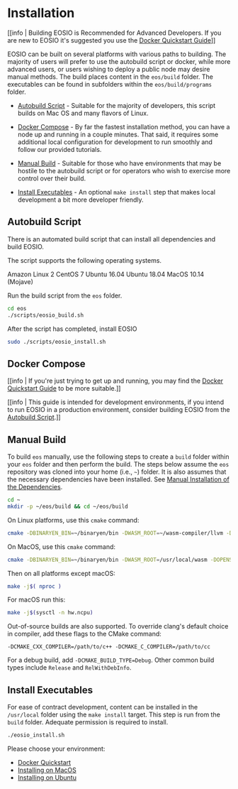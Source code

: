 # Installation

[[info | Building EOSIO is Recommended for Advanced Developers. If you are new to EOSIO it's suggested you use the [Docker Quickstart Guide](docker-quickstart.md)]]

EOSIO can be built on several platforms with various paths to building. The majority of users will prefer to use the autobuild script or docker, while more advanced users, or users wishing to deploy a public node may desire manual methods. The build places content in the `eos/build` folder. The executables can be found in subfolders within the `eos/build/programs` folder.

* [Autobuild Script](#autobuild-script)  - Suitable for the majority of developers, this script builds on Mac OS and many flavors of Linux.

* [Docker Compose](#docker-compose) - By far the fastest installation method, you can have a node up and running in a couple minutes. That said, it requires some additional local configuration for development to run smoothly and follow our provided tutorials.

* [Manual Build](#manual-build)  - Suitable for those who have environments that may be hostile to the autobuild script or for operators who wish to exercise more control over their build.

* [Install Executables](install-executables)  - An optional `make install` step that makes local development a bit more developer friendly.

## Autobuild Script

There is an automated build script that can install all dependencies and build EOSIO.

The script supports the following operating systems.  

Amazon Linux 2
CentOS 7
Ubuntu 16.04
Ubuntu 18.04
MacOS 10.14 (Mojave)

Run the build script from the `eos` folder.

```sh
cd eos
./scripts/eosio_build.sh
```

After the script has completed, install EOSIO 

```sh
sudo ./scripts/eosio_install.sh
```

## Docker Compose

[[info | If you're just trying to get up and running, you may find the [Docker Quickstart Guide](docker-quickstart.md) to be more suitable.]]

[[info | This guide is intended for development environments, if you intend to run EOSIO in a production environment, consider building EOSIO from the [Autobuild Script](#autobuild-script).]]

## Manual Build

To build `eos` manually, use the following steps to create a `build` folder within your `eos` folder and then perform the build. The steps below assume the `eos` repository was cloned into your home (i.e., `~`) folder.  It is also assumes that the necessary dependencies have been installed.  See [Manual Installation of the Dependencies](https://developers.eos.io/eosio-nodeos/docs/overview).

```sh
cd ~
mkdir -p ~/eos/build && cd ~/eos/build
```

On Linux platforms, use this `cmake` command:
``` sh
cmake -DBINARYEN_BIN=~/binaryen/bin -DWASM_ROOT=~/wasm-compiler/llvm -DOPENSSL_ROOT_DIR=/usr/local/opt/openssl -DOPENSSL_LIBRARIES=/usr/local/opt/openssl/lib -DBUILD_MONGO_DB_PLUGIN=true ..
```

On MacOS, use this `cmake` command:
``` sh
cmake -DBINARYEN_BIN=~/binaryen/bin -DWASM_ROOT=/usr/local/wasm -DOPENSSL_ROOT_DIR=/usr/local/opt/openssl -DOPENSSL_LIBRARIES=/usr/local/opt/openssl/lib -DBUILD_MONGO_DB_PLUGIN=true ..
```

Then on all platforms except macOS:
``` sh
make -j$( nproc )
```

For macOS run this:
``` sh
make -j$(sysctl -n hw.ncpu)
```

Out-of-source builds are also supported. To override clang's default choice in compiler, add these flags to the CMake command:

`-DCMAKE_CXX_COMPILER=/path/to/c++ -DCMAKE_C_COMPILER=/path/to/cc`

For a debug build, add `-DCMAKE_BUILD_TYPE=Debug`. Other common build types include `Release` and `RelWithDebInfo`.

## Install Executables

For ease of contract development, content can be installed in the `/usr/local` folder using the `make install` target. This step is run from the `build` folder. Adequate permission is required to install.

```sh
./eosio_install.sh
```

Please choose your environment:

* [Docker Quickstart](docker-quickstart.md)
* [Installing on MacOS](installing-on-macos.md)
* [Installing on Ubuntu](installing-on-ubuntu.md)
